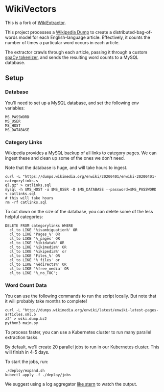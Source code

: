 # WikiVectors
This is a fork of [WikiExtractor](https://github.com/attardi/wikiextractor).

This project processes a [Wikipedia Dump](https://dumps.wikimedia.org/) to
create a distributed-bag-of-words model for each English-language article.
Effectively, it counts the number of times a particular word occurs in
each article.

The extractor crawls through each article, passing it through a custom
[spaCy tokenizer](https://spacy.io/api/tokenizer),
and sends the resulting word counts to a MySQL database.

## Setup

### Database
You'll need to set up a MySQL database, and set the following env variables:

```
MS_PASSWORD
MS_USER
MS_HOST
MS_DATABASE
```

### Category Links
Wikipedia provides a MySQL backup of all links to category pages.
We can ingest these and clean up some of the ones we don't need.

Note that the database is huge, and will take hours to ingest.
```
curl -L "https://dumps.wikimedia.org/enwiki/20200401/enwiki-20200401-categorylinks.s
ql.gz" > catlinks.sql
mysql -h $MS_HOST -u $MS_USER -D $MS_DATABASE --password=$MS_PASSWORD < catlinks.sql
# this will take hours
rm -rf catlinks.sql
```

To cut down on the size of the database, you can delete some of the less
helpful categories:
```
DELETE FROM categorylinks WHERE
  cl_to LIKE '%isambiguation%' OR
  cl_to LIKE 'Pages_%' OR
  cl_to LIKE '%_pages' OR
  cl_to LIKE '%ikidata%' OR
  cl_to LIKE '%ikimedia%' OR
  cl_to LIKE '%ikipedia%' or
  cl_to LIKE 'Files_%' OR
  cl_to LIKE '%_files' or
  cl_to LIKE '%edirects%' OR
  cl_to LIKE '%free_media' OR
  cl_to LIKE '%_no_TOC';
```

### Word Count Data
You can use the following commands to run the script locally.
But note that it will probably take months to complete!
```
curl -L "http://dumps.wikimedia.org/enwiki/latest/enwiki-latest-pages-articles.xml.b
z2" > wiki.dump.bz2
python3 main.py
```

To process faster, you can use a Kubernetes cluster to run
many parallel extraction tasks.

By default, we'll create 20 parallel jobs to run in our Kubernetes cluster.
This will finish in 4-5 days.

To start the jobs, run:
```
./deploy/expand.sh
kubectl apply -f ./deploy/jobs
```

We suggest using a log aggregator [like stern](https://github.com/wercker/stern)
to watch the output.
